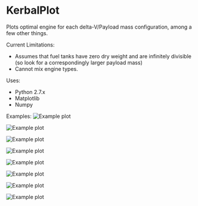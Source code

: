 KerbalPlot
==========

Plots optimal engine for each delta-V/Payload mass configuration, among a few other things.

Current Limitations:
- Assumes that fuel tanks have zero dry weight and are infinitely divisible (so look for a correspondingly larger payload mass)
- Cannot mix engine types.


Uses:
 - Python 2.7.x
 - Matplotlib
 - Numpy

Examples:
![Example plot](https://raw.github.com/mueslo/KerbalPlot/master/twr1.48_e10_atm_opteng.png)

![Example plot](https://raw.github.com/mueslo/KerbalPlot/master/twr0.33_e10_vac_opteng.png)

![Example plot](https://raw.github.com/mueslo/KerbalPlot/master/twr1_einf_vac_opteng.png)

![Example plot](https://raw.github.com/mueslo/KerbalPlot/master/twr1_einf_vac_totmss.png)

![Example plot](https://raw.github.com/mueslo/KerbalPlot/master/twr1_einf_vac_%23eng.png)

![Example plot](https://raw.github.com/mueslo/KerbalPlot/master/twr1_einf_vac_fuel%25.png)

![Example plot](https://raw.github.com/mueslo/KerbalPlot/master/twr1_e1_vac_opteng.png)

![Example plot](https://raw.github.com/mueslo/KerbalPlot/master/twr0_vac_opteng.png)
